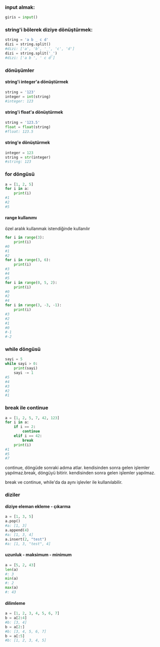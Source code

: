 ### input almak:
```python
giris = input()
```

### string'i bölerek diziye dönüştürmek:
```python
string = 'a b _ c d'
dizi = string.split()
#dizi: ['a', 'b', '_', 'c', 'd']
dizi = string.split('_')
#dizi: ['a b ', ' c d']
```

### dönüşümler
#### string'i integer'a dönüştürmek
```python
string = '123'
integer = int(string)
#integer: 123
```
#### string'i float'a dönüştürmek
```python
string = '123.5'
float = float(string)
#float: 123.5
```
#### string'e dönüştürmek
```python
integer = 123
string = str(integer)
#string: 123
```
### for döngüsü
```python
a = [1, 2, 5]
for i in a:
    print(i)
#1
#2
#5
```
#### range kullanımı
özel aralık kullanmak istendiğinde kullanılır

```python
for i in range(3):
    print(i)
#0
#1
#2
for i in range(3, 6):
    print(i)
#3
#4
#5
for i in range(0, 5, 2):
    print(i)
#0
#2
#4
for i in range(3, -3, -1):
    print(i)
#3
#2
#1
#0
#-1
#-2
```

### while döngüsü
```python
sayi = 5
while sayi > 0:
    print(sayi)
    sayi -= 1
#5
#4
#3
#2
#1
```

### break ile continue
```python
a = [1, 2, 5, 7, 42, 123]
for i in a:
    if i == 2:
        continue
    elif i == 42:
        break
    print(i)
#1
#5
#7
```
continue, döngüde sonraki adıma atlar. kendisinden sonra gelen işlemler yapılmaz.break, döngüyü bitirir. kendisinden sonra gelen işlemler yapılmaz.

break ve continue, while'da da aynı işlevler ile kullanılabilir.


### diziler

#### diziye eleman ekleme - çıkarma
```python
a = [1, 3, 5]
a.pop()
#a: [1, 3]
a.append(4)
#a: [1, 3, 4]
a.insert(2, "test")
#a: [1, 3, "test", 4]
```

#### uzunluk - maksimum - minimum
```python
a = [5, 2, 43]
len(a)
#: 3
min(a)
#: 2
max(a)
#: 43
```

#### dilimleme
```python
a = [1, 2, 3, 4, 5, 6, 7]
b = a[2:4]
#b: [3, 4]
b = a[2:]
#b: [3, 4, 5, 6, 7]
b = a[:5]
#b: [1, 2, 3, 4, 5]
```